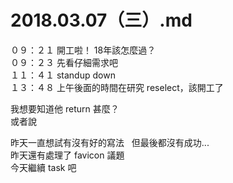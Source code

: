 # 2018.03.07（三）.md

０９：２１ 開工啦！ 18年該怎麼過？  
０９：２３ 先看仔細需求吧  
１１：４１ standup down  
１３：４８ 上午後面的時間在研究 reselect，該開工了  

我想要知道他 return 甚麼？  
或者說  

昨天一直想試有沒有好的寫法  
但最後都沒有成功...  
昨天還有處理了 favicon 議題  
今天繼續 task 吧   
